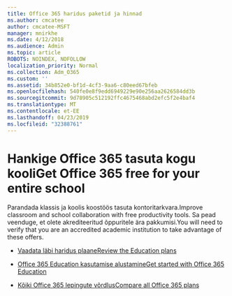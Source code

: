 ```yaml
---
title: Office 365 haridus paketid ja hinnad
ms.author: cmcatee
author: cmcatee-MSFT
manager: mnirkhe
ms.date: 4/12/2018
ms.audience: Admin
ms.topic: article
ROBOTS: NOINDEX, NOFOLLOW
localization_priority: Normal
ms.collection: Adm_O365
ms.custom: ''
ms.assetid: 34b852e0-bf1d-4cf3-9aa6-c80eed67bfeb
ms.openlocfilehash: 540fe0e8f9edd6949229e90e256aa2626584dd3b
ms.sourcegitcommit: 9d78905c512192ffc4675468abd2efc5f2e4baf4
ms.translationtype: MT
ms.contentlocale: et-EE
ms.lasthandoff: 04/23/2019
ms.locfileid: "32388761"
---
```

# <a name="get-office-365-free-for-your-entire-school"></a><span data-ttu-id="ba37b-102">Hankige Office 365 tasuta kogu kooli</span><span class="sxs-lookup"><span data-stu-id="ba37b-102">Get Office 365 free for your entire school</span></span>

<span data-ttu-id="ba37b-103">Parandada klassis ja koolis koostöös tasuta kontoritarkvara.</span><span class="sxs-lookup"><span data-stu-id="ba37b-103">Improve classroom and school collaboration with free productivity tools.</span></span> <span data-ttu-id="ba37b-104">Sa pead veenduge, et olete akrediteeritud õppuritele ära pakkumisi.</span><span class="sxs-lookup"><span data-stu-id="ba37b-104">You will need to verify that you are an accredited academic institution to take advantage of these offers.</span></span>
  
- [<span data-ttu-id="ba37b-105">Vaadata läbi haridus plaane</span><span class="sxs-lookup"><span data-stu-id="ba37b-105">Review the Education plans</span></span>](https://products.office.com/academic/compare-office-365-education-plans)
    
- [<span data-ttu-id="ba37b-106">Office 365 Education kasutamise alustamine</span><span class="sxs-lookup"><span data-stu-id="ba37b-106">Get started with Office 365 Education</span></span>](https://support.office.com/article/ab02abe5-a1ee-458c-b749-5b44416ccf1)
    
- [<span data-ttu-id="ba37b-107">Kõiki Office 365 lepingute võrdlus</span><span class="sxs-lookup"><span data-stu-id="ba37b-107">Compare all Office 365 plans</span></span>](https://products.office.com/business/compare-more-office-365-for-business-plans)
    

